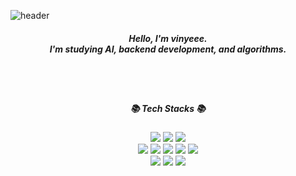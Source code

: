 ![header](https://capsule-render.vercel.app/api?type=waving&color=auto&height=300&section=header&text=vinyeee&fontSize=90&fontColor=ffffff&backgroundColor=8b00ff)

<div align="center">
  <h5>Hello, I'm vinyeee.<br> I'm studying AI, backend development, and algorithms.</h5><br><br>
  <h5>📚 Tech Stacks 📚</h5>
  <a href="#"><img src="https://img.shields.io/badge/-C-A8B9CC?logo=C&logoColor=white&style=flat"/></a>
  <a href="#"><img src="https://img.shields.io/badge/-Python-3776AB?logo=Python&logoColor=white&style=flat"/></a>
  <a href="#"><img src="https://img.shields.io/badge/-Java-007396?logo=Java&logoColor=white&style=flat"/></a><br>
  <a href="#"><img src="https://img.shields.io/badge/-JavaScript-F7DF1E?logo=JavaScript&logoColor=white&style=flat"/></a>
  <a href="#"><img src="https://img.shields.io/badge/-HTML-E34F26?logo=HTML5&logoColor=white&style=flat"/></a>
  <a href="#"><img src="https://img.shields.io/badge/-CSS-1572B6?logo=CSS3&logoColor=white&style=flat"/></a>
  <a href="#"><img src="https://img.shields.io/badge/-Spring-6DB33F?logo=Spring&logoColor=white&style=flat"/></a>
  <a href="#"><img src="https://img.shields.io/badge/-JSP-007396?logo=Java&logoColor=white&style=flat"/></a><br>
  <a href="#"><img src="https://img.shields.io/badge/-SQL-4479A1?logo=MySQL&logoColor=white&style=flat"/></a>
  <a href="#"><img src="https://img.shields.io/badge/-TensorFlow-FF6F00?logo=TensorFlow&logoColor=white&style=flat"/></a>
  <a href="#"><img src="https://img.shields.io/badge/-PyTorch-EE4C2C?logo=PyTorch&logoColor=white&style=flat"/></a>

</div>

<!--

**vinyeee/vinyeee** is a ✨ _special_ ✨ repository because its `README.md` (this file) appears on your GitHub profile.

Here are some ideas to get you started:

- 🔭 I’m currently working on ...
- 🌱 I’m currently learning ...
- 👯 I’m looking to collaborate on ...
- 🤔 I’m looking for help with ...
- 💬 Ask me about ...
- 📫 How to reach me: ...
- 😄 Pronouns: ...
- ⚡ Fun fact: ...
-->
